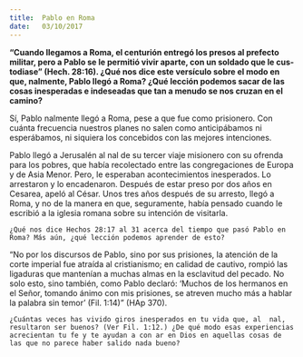 ```yaml
---
title:  Pablo en Roma
date:   03/10/2017
---
```


**“Cuando llegamos a Roma, el centurión entregó los presos al prefecto militar, pero a Pablo se le permitió vivir aparte, con un soldado que le cus- todiase” (Hech. 28:16). ¿Qué nos dice este versículo sobre el modo en que,  nalmente, Pablo llegó a Roma? ¿Qué lección podemos sacar de las cosas inesperadas e indeseadas que tan a menudo se nos cruzan en el camino?**

Sí, Pablo  nalmente llegó a Roma, pese a que fue como prisionero. Con cuánta frecuencia nuestros planes no salen como anticipábamos ni esperábamos, ni siquiera los concebidos con las mejores intenciones.

Pablo llegó a Jerusalén al  nal de su tercer viaje misionero con su ofrenda para los pobres, que había recolectado entre las congregaciones de Europa y de Asia Menor. Pero, le esperaban acontecimientos inesperados. Lo arrestaron y lo encadenaron. Después de estar preso por dos años en Cesarea, apeló al César. Unos tres años después de su arresto, llegó a Roma, y no de la manera en que, seguramente, había pensado cuando le escribió a la iglesia romana sobre su intención de visitarla.

`¿Qué nos dice Hechos 28:17 al 31 acerca del tiempo que pasó Pablo en Roma? Más aún, ¿qué lección podemos aprender de esto?`

“No por los discursos de Pablo, sino por sus prisiones, la atención de la corte imperial fue atraída al cristianismo; en calidad de cautivo, rompió las ligaduras que mantenían a muchas almas en la esclavitud del pecado. No solo esto, sino también, como Pablo declaró: ‘Muchos de los hermanos en el Señor, tomando ánimo con mis prisiones, se atreven mucho más a hablar la palabra sin temor’ (Fil. 1:14)” (HAp 370).

`¿Cuántas veces has vivido giros inesperados en tu vida que, al  nal, resultaron ser buenos? (Ver Fil. 1:12.) ¿De qué modo esas experiencias acrecientan tu fe y te ayudan a con ar en Dios en aquellas cosas de las que no parece haber salido nada bueno?`